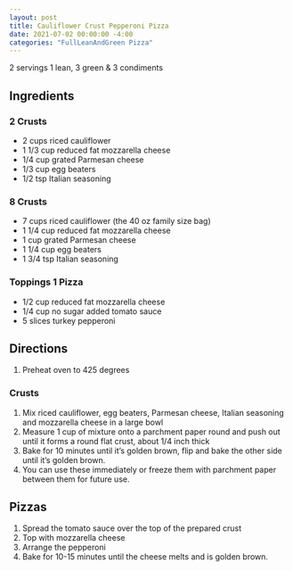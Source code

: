 ```yaml
---
layout: post
title: Cauliflower Crust Pepperoni Pizza
date: 2021-07-02 00:00:00 -4:00
categories: "FullLeanAndGreen Pizza"
---
```

2 servings
1 lean, 3 green & 3 condiments 

## Ingredients 
### 2 Crusts
* 2 cups riced cauliflower 
* 1 1/3 cup reduced fat mozzarella cheese
* 1/4 cup grated Parmesan cheese
* 1/3 cup egg beaters
* 1/2 tsp Italian seasoning

### 8 Crusts
* 7 cups riced cauliflower (the 40 oz family size bag)
* 1 1/4 cup reduced fat mozzarella cheese
* 1 cup grated Parmesan cheese
* 1 1/4 cup egg beaters
* 1 3/4 tsp Italian seasoning

### Toppings 1 Pizza
* 1/2 cup reduced fat mozzarella cheese
* 1/4 cup no sugar added tomato sauce
* 5 slices turkey pepperoni 

## Directions 
1. Preheat oven to 425 degrees

### Crusts
1. Mix riced cauliflower, egg beaters, Parmesan cheese, Italian seasoning and mozzarella cheese in a large bowl
2. Measure 1 cup of mixture onto a parchment paper round and push out until it forms a round flat crust, about 1/4 inch thick
3. Bake for 10 minutes until it’s golden brown, flip and bake the other side until it’s golden brown. 
4. You can use these immediately or freeze them with parchment paper between them for future use. 

## Pizzas
1. Spread the tomato sauce over the top of the prepared crust
2. Top with mozzarella cheese
3. Arrange the pepperoni 
4. Bake for 10-15 minutes until the cheese melts and is golden brown. 

